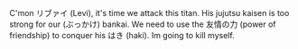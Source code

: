 C'mon リブァイ (Levi), it's time we attack this titan. His jujutsu kaisen is
too strong for our (ぶっかけ) bankai. We need to use the 友情の力 (power of
friendship) to conquer his はき (haki). Im going to kill myself.
